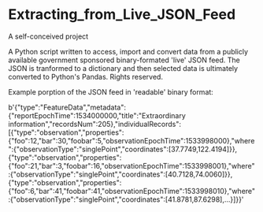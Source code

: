 # Extracting_from_Live_JSON_Feed
A self-conceived project

A Python script written to access, import and convert data from a publicly available government sponsored binary-formated 'live' JSON feed.
The JSON is tranformed to a dictionary and then selected data is ultimately converted to Python's Pandas.
Rights reserved.

Example porption of the JSON feed in 'readable' binary format:

b'{"type":"FeatureData","metadata":{"reportEpochTime":1534000000,"title":"Extraordinary information","recordsNum":205},"individualRecords":[{"type":"observation","properties":{"foo":12,"bar":30,"foobar":5,"observationEpochTime":1533998000},"where":{"observationType":"singlePoint","coordinates":[37.7749,122.4194]}},{"type":"observation","properties":{"foo":21,"bar":3,"foobar":16,"observationEpochTime":1533998001},"where":{"observationType":"singlePoint","coordinates":[40.7128,74.0060]}},{"type":"observation","properties":{"foo":6,"bar":41,"foobar":41,"observationEpochTime":1533998010},"where":{"observationType":"singlePoint","coordinates":[41.8781,87.6298],...}]}}'


